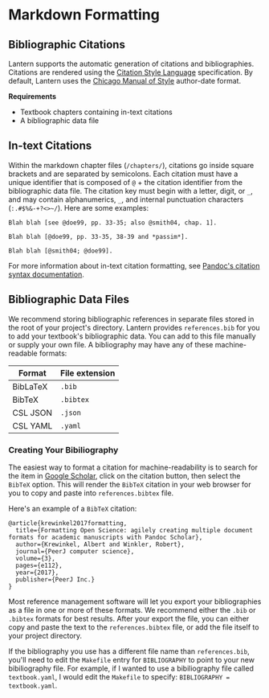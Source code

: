 # Markdown Formatting 

## Bibliographic Citations

Lantern supports the automatic generation of citations and bibliographies. Citations are rendered using the [Citation Style Language](https://docs.citationstyles.org/en/stable/specification.html) specification. By default, Lantern uses the [Chicago Manual of Style](https://chicagomanualofstyle.org/) author-date format. 

**Requirements**

- Textbook chapters containing in-text citations
- A bibliographic data file

## In-text Citations

Within the markdown chapter files (`/chapters/`), citations go inside square brackets and are separated by semicolons. Each citation must have a unique identifier that is composed of `@` + the citation identifier from the bibliographic data file. The citation key must begin with a letter, digit, or `_`, and may contain alphanumerics, `_`, and internal punctuation characters (`:.#$%&-+?<>~/`). Here are some examples:

```
Blah blah [see @doe99, pp. 33-35; also @smith04, chap. 1].

Blah blah [@doe99, pp. 33-35, 38-39 and *passim*].

Blah blah [@smith04; @doe99].
```

For more information about in-text citation formatting, see [Pandoc's citation syntax documentation](https://pandoc.org/MANUAL.html#extension-citations). 

## Bibliographic Data Files

We recommend storing bibliographic references in separate files stored in the root of your project's directory. Lantern provides `references.bib` for you to add your textbook's bibliographic data. You can add to this file manually or supply your own file. A bibliography may have any of these machine-readable formats:

| Format | File extension |
|-|-|
| BibLaTeX | `.bib` |
| BibTeX | `.bibtex` |
| CSL JSON | `.json` |
| CSL YAML | `.yaml` |

### Creating Your Bibiliography

The easiest way to format a citation for machine-readability is to search for the item in [Google Scholar](https://scholar.google.com/), click on the citation button, then select the `BibTeX` option. This will render the `BibTeX` citation in your web browser for you to copy and paste into `references.bibtex` file. 

Here's an example of a `BibTeX` citation:

```
@article{krewinkel2017formatting,
  title={Formatting Open Science: agilely creating multiple document formats for academic manuscripts with Pandoc Scholar},
  author={Krewinkel, Albert and Winkler, Robert},
  journal={PeerJ computer science},
  volume={3},
  pages={e112},
  year={2017},
  publisher={PeerJ Inc.}
}
```

Most reference management software will let you export your bibliographies as a file in one or more of these formats. We recommend either the `.bib` or `.bibtex` formats for best results. After your export the file, you can either copy and paste the text to the `references.bibtex` file, or add the file itself to your project directory. 

If the bibliography you use has a different file name than `references.bib`, you'll need to edit the `Makefile` entry for `BIBLIOGRAPHY` to point to your new bibiliography file. For example, if I wanted to use a bibiliography file called `textbook.yaml`, I would edit the `Makefile` to specify: `BIBLIOGRAPHY = textbook.yaml`. 